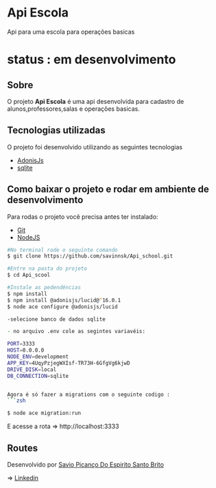 # Api Escola
Api para uma escola para operações basicas

# status : em desenvolvimento

## Sobre

O projeto **Api Escola** é uma api desenvolvida para cadastro de alunos,professores,salas e operações basicas.

## Tecnologias utilizadas

O projeto foi desenvolvido utilizando as seguintes tecnologias

- [AdonisJs](https://adonisjs.com/)
- [sqlite](https://www.sqlite.org/index.html)

## Como baixar o projeto e rodar em ambiente de desenvolvimento

Para rodas o projeto você precisa antes ter instalado:
- [Git](https://git-scm.com/)
- [NodeJS](https://nodejs.org/pt-br/)


```zsh
#No terminal rode o seguinte comando
$ git clone https://github.com/savinnsk/Api_school.git

#Entre na pasta do projeto
$ cd Api_scool

#Instale as pedendências
$ npm install
$ npm install @adonisjs/lucid@^16.0.1
$ node ace configure @adonisjs/lucid

-selecione banco de dados sqlite

- no arquivo .env cole as segintes variavéis:

PORT=3333
HOST=0.0.0.0
NODE_ENV=development
APP_KEY=4UqyPzjegWXIsf-TR73H-6GfgVg6kjwD
DRIVE_DISK=local
DB_CONNECTION=sqlite


Agora é só fazer a migrations com o seguinte codigo :
```zsh

$ node ace migration:run 

```

E acesse a rota => http://localhost:3333 

## Routes



Desenvolvido por [Savio Picanço Do Espirito Santo Brito](https://github.com/savinnsk)

=> [Linkedin](https://www.linkedin.com/in/savio-pican%C3%A7o-b739a518a/)
